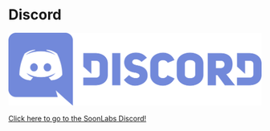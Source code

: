 # Discord

![](<../../.gitbook/assets/image (1).png>)

[Click here to go to the SoonLabs Discord!](https://discord.gg/A8WNfT3s46)
